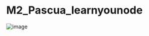 # M2_Pascua_learnyounode

![image](https://github.com/user-attachments/assets/3619224b-d5ae-47b3-b14e-9c8a62fcab81)
